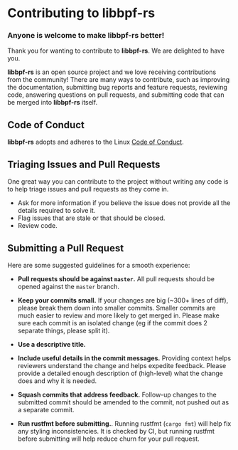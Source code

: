 # Contributing to **libbpf-rs**

### Anyone is welcome to make **libbpf-rs** better!

Thank you for wanting to contribute to **libbpf-rs**. We are delighted to have you.

**libbpf-rs** is an open source project and we love receiving contributions from the
community! There are many ways to contribute, such as improving the
documentation, submitting bug reports and feature requests, reviewing code,
answering questions on pull requests, and submitting code that can be merged into
**libbpf-rs** itself.

## Code of Conduct

**libbpf-rs** adopts and adheres to the Linux [Code of
Conduct](https://www.kernel.org/doc/html/latest/process/code-of-conduct.html).

## Triaging Issues and Pull Requests

One great way you can contribute to the project without writing any code is to
help triage issues and pull requests as they come in.

- Ask for more information if you believe the issue does not provide all the
  details required to solve it.
- Flag issues that are stale or that should be closed.
- Review code.

## Submitting a Pull Request

Here are some suggested guidelines for a smooth experience:

- **Pull requests should be against `master`.**
All pull requests should be opened against the `master` branch.

- **Keep your commits small.**
If your changes are big (~300+ lines of diff), please break them down into
smaller commits. Smaller commits are much easier to review and more likely
to get merged in. Please make sure each commit is an isolated change (eg if
the commit does 2 separate things, please split it).

- **Use a descriptive title.**

- **Include useful details in the commit messages.**
Providing context helps reviewers understand the change and helps expedite
feedback. Please provide a detailed enough description of (high-level) what
the change does and why it is needed.

- **Squash commits that address feedback.**
Follow-up changes to the submitted commit should be amended to the commit,
not pushed out as a separate commit.

- **Run rustfmt before submitting.**.
Running rustfmt (`cargo fmt`) will help fix any styling inconsistencies.
It is checked by CI, but running rustfmt before submitting will help reduce
churn for your pull request.
